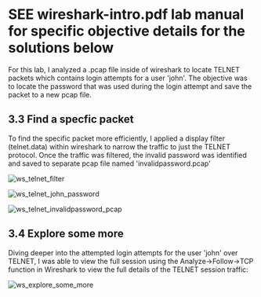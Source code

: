 # SEE wireshark-intro.pdf lab manual for specific objective details for the solutions below
For this lab, I analyzed a .pcap file inside of wireshark to locate TELNET packets which contains login attempts for a user 'john'. The objective was to locate the password that was used during the login attempt and 
save the packet to a new pcap file. 

## 3.3 Find a specfic packet

To find the specific packet more efficiently, I applied a display filter (telnet.data) within wireshark to narrow the traffic to just the TELNET protocol.
Once the traffic was filtered, the invalid password was identified and saved to separate pcap file named 'invalidpassword.pcap'

![ws_telnet_filter](https://github.com/user-attachments/assets/92acfc49-fabc-4d57-8607-dca1040d86e8)

![ws_telnet_john_password](https://github.com/user-attachments/assets/85ed8ffd-b977-4d57-adf5-444b08ae3206)

![ws_telnet_invalidpassword_pcap](https://github.com/user-attachments/assets/d2654dc0-f8ab-41eb-908f-5d802e9d5ce5)

## 3.4 Explore some more
Diving deeper into the attempted login attempts for the user 'john' over TELNET, I was able to view the full session using the Analyze->Follow->TCP function in Wireshark to view the full details of the TELNET session traffic:

![ws_explore_some_more](https://github.com/user-attachments/assets/30acdc1f-7d52-4060-bf90-7f7bf57b9d61)
